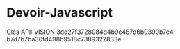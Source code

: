 # Devoir-Javascript


Clés API:
VISION
3dd27f3728084d4b9e487d6b0390b7c4
b7d7b7ba30fd498b9518c7389322833e
